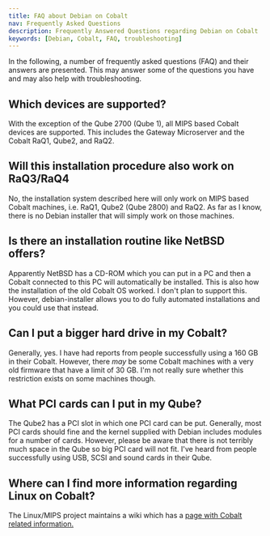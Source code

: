 ```yaml
---
title: FAQ about Debian on Cobalt
nav: Frequently Asked Questions
description: Frequently Answered Questions regarding Debian on Cobalt
keywords: [Debian, Cobalt, FAQ, troubleshooting]
---
```


In the following, a number of frequently asked questions (FAQ) and their
answers are presented.  This may answer some of the questions you have and
may also help with troubleshooting.

<h2>Which devices are supported?</h2>

With the exception of the Qube 2700 (Qube 1), all MIPS based Cobalt devices
are supported.  This includes the Gateway Microserver and the Cobalt RaQ1,
Qube2, and RaQ2.

<h2>Will this installation procedure also work on RaQ3/RaQ4</h2>

No, the installation system described here will only work on MIPS based
Cobalt machines, i.e. RaQ1, Qube2 (Qube 2800) and RaQ2.  As far as I know,
there is no Debian installer that will simply work on those machines.

<h2>Is there an installation routine like NetBSD offers?</h2>

Apparently NetBSD has a CD-ROM which you can put in a PC and then a Cobalt
connected to this PC will automatically be installed.  This is also how the
installation of the old Cobalt OS worked.  I don't plan to support this.
However, debian-installer allows you to do fully automated installations
and you could use that instead.

<h2>Can I put a bigger hard drive in my Cobalt?</h2>

Generally, yes.  I have had reports from people successfully using a
160&nbsp;GB in their Cobalt.  However, there <em>may</em> be some Cobalt
machines with a very old firmware that have a limit of 30&nbsp;GB.  I'm not
really sure whether this restriction exists on some machines though.

<h2>What PCI cards can I put in my Qube?</h2>

The Qube2 has a PCI slot in which one PCI card can be put.  Generally, most
PCI cards should fine and the kernel supplied with Debian includes modules
for a number of cards.  However, please be aware that there is not terribly
much space in the Qube so big PCI card will not fit.  I've heard from
people successfully using USB, SCSI and sound cards in their Qube.

<h2>Where can I find more information regarding Linux on Cobalt?</h2>

The Linux/MIPS project maintains a wiki which has a <a href =
"http://www.linux-mips.org/wiki/Cobalt">page with Cobalt related
information.</a>

